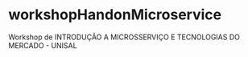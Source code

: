 # workshopHandonMicroservice
Workshop de INTRODUÇÃO A MICROSSERVIÇO E TECNOLOGIAS DO MERCADO - UNISAL
